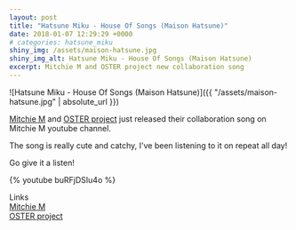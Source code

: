 ```yaml
---
layout: post
title: "Hatsune Miku - House Of Songs (Maison Hatsune)"
date: 2018-01-07 12:29:29 +0000
# categories: hatsune_miku
shiny_img: /assets/maison-hatsune.jpg
shiny_img_alt: Hatsune Miku - House Of Songs (Maison Hatsune)
excerpt: Mitchie M and OSTER project new collaboration song
---
```


![Hatsune Miku - House Of Songs (Maison Hatsune)]({{ "/assets/maison-hatsune.jpg" | absolute_url }})

[Mitchie M] and [OSTER project] just released their collaboration song on Mitchie M youtube channel.

The song is really cute and catchy, I've been listening to it on repeat all day!

Go give it a listen!

{% youtube buRFjDSIu4o %}

Links  
[Mitchie M](http://mitchie-m.com/)  
[OSTER project](http://fuwafuwacinnamon.sakura.ne.jp/)

[Mitchie M]: http://mitchie-m.com/
[OSTER project]: http://fuwafuwacinnamon.sakura.ne.jp/
